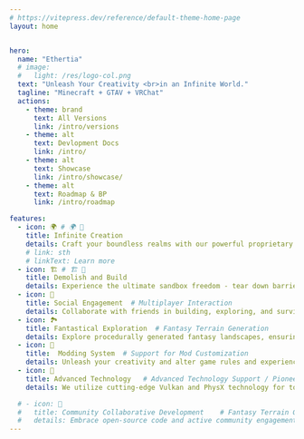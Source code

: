 ```yaml
---
# https://vitepress.dev/reference/default-theme-home-page
layout: home


hero:
  name: "Ethertia"
  # image:
  #   light: /res/logo-col.png
  text: "Unleash Your Creativity <br>in an Infinite World."
  tagline: "Minecraft + GTAV + VRChat"
  actions:
    - theme: brand
      text: All Versions
      link: /intro/versions
    - theme: alt
      text: Devlopment Docs
      link: /intro/
    - theme: alt
      text: Showcase
      link: /intro/showcase/
    - theme: alt
      text: Roadmap & BP
      link: /intro/roadmap

features:
  - icon: 🌍 # 🌍 🌟
    title: Infinite Creation
    details: Craft your boundless realms with our powerful proprietary engine. From quaint towns to sprawling metropolises, unleash your creativity.
    # link: sth
    # linkText: Learn more
  - icon: 🏗️ # 🏗️ 🔨
    title: Demolish and Build
    details: Experience the ultimate sandbox freedom - tear down barriers and construct your dreams.
  - icon: 👫
    title: Social Engagement  # Multiplayer Interaction
    details: Collaborate with friends in building, exploring, and surviving. Create wonders together in multiplayer adventures.
  - icon: 🏞️
    title: Fantastical Exploration  # Fantasy Terrain Generation
    details: Explore procedurally generated fantasy landscapes, ensuring each adventure is a unique experience.
  - icon: 🧩
    title:  Modding System  # Support for Mod Customization
    details: Unleash your creativity and alter game rules and experiences with mod support.
  - icon: 🚀
    title: Advanced Technology   # Advanced Technology Support / Pioneering Technology
    details: We utilize cutting-edge Vulkan and PhysX technology for top-notch visuals and physics.

  # - icon: 🤗
  #   title: Community Collaborative Development    # Fantasy Terrain Generation / Growing Together
  #   details: Embrace open-source code and active community engagement, where we discuss game development and improvements together.
---
```



<script setup>

//window.location.href = "/getting-started/intro.html"

</script>

<style>

.main .name .clip {
  font-size: 70px;
  line-height: 74px;
  /* color: inherit; */
  /* background: -webkit-linear-gradient( 120deg, #e3a9ff 30%, #41d1ff ); */
  background: -webkit-linear-gradient( 109deg, #373fa5 30%, #41d1ff );
  -webkit-background-clip: text;
}
.main .text {
  max-width: 650px;
}

.box .title {
  font-weight: bold;
  font-size: 18px;
}
</style>